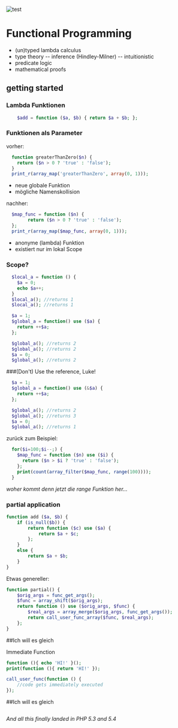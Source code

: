 ![test](http://4.bp.blogspot.com/_6m1GwPz8e34/S6LaIgiBs0I/AAAAAAAAASw/66RPdKfgnfo/s200/functionalProgramming.png)
# Functional Programming
- (un)typed lambda calculus
- type theory
-- inference (Hindley-Milner)
-- intuitionistic 
- predicate logic
- mathematical proofs

## getting started

### Lambda Funktionen
````php
	$add = function ($a, $b) { return $a + $b; };
````

### Funktionen als Parameter

vorher:
````php
  function greaterThanZero($n) {
	return ($n > 0 ? 'true' : 'false');
  }
  print_r(array_map('greaterThanZero', array(0, 1)));
````

* neue globale Funktion
* mögliche Namenskollision

nachher:
````php
  $map_func = function ($n) {
	    return ($n > 0 ? 'true' : 'false');
  };
  print_r(array_map($map_func, array(0, 1)));
````

* anonyme (lambda) Funktion
* existiert nur im lokal Scope

### Scope?
````php
  $local_a = function () {
    $a = 0;
    echo $a++;
  }
  $local_a(); //returns 1
  $local_a(); //returns 1
````

````php
  $a = 1;
  $global_a = function() use ($a) {
    return ++$a;
  };

  $global_a(); //returns 2
  $global_a(); //returns 2
  $a = 0;
  $global_a(); //returns 2
````

###(Don't) Use the reference, Luke!
````php
  $a = 1;
  $global_a = function() use (&$a) {
    return ++$a;
  };

  $global_a(); //returns 2
  $global_a(); //returns 3
  $a = 0;
  $global_a(); //returns 1
````

zurück zum Beispiel:
````php
  for($i=100;$i--;) {
	$map_func = function ($n) use ($i) {
      return ($n > $i ? 'true' : 'false');
	};
	print(count(array_filter($map_func, range(100))));
  }
````
*woher kommt denn jetzt die _range_ Funktion her...*


### partial application

````php
function add ($a, $b) {
	if (is_null($b)) {
		return function ($c) use ($a) {
			return $a + $c;
		};
	}
	else {
		return $a + $b;
	}
}
````
Etwas genereller:
````php
function partial() {
	$orig_args = func_get_args();
	$func = array_shift($orig_args);
	return function () use ($orig_args, $func) {
		$real_args = array_merge($orig_args, func_get_args());
		return call_user_func_array($func, $real_args);
	};
}
````

##Ich will es gleich

Immediate Function
````php
function (){ echo 'HI!' }();
print(function (){ return 'HI!' });
````

````php
call_user_func(function () {
	//code gets immediately executed
});
````

##Ich will es gleich

````php
````

*And all this _finally_ landed in PHP 5.3 and 5.4*
